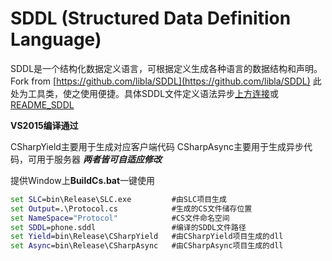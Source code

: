 # SDDL (Structured Data Definition Language)
SDDL是一个结构化数据定义语言，可根据定义生成各种语言的数据结构和声明。
Fork from [https://github.com/libla/SDDL](https://github.com/libla/SDDL)
此处为工具类，使之使用便捷。具体SDDL文件定义语法异步[上方连接](https://github.com/libla/SDDL)或[README_SDDL](./README_SDDL.md)

**VS2015编译通过**


CSharpYield主要用于生成对应客户端代码
CSharpAsync主要用于生成异步代码，可用于服务器
***两者皆可自适应修改***

提供Window上**BuildCs.bat**一键使用
``` bat
set SLC=bin\Release\SLC.exe         #由SLC项目生成
set Output=.\Protocol.cs            #生成的CS文件储存位置
set NameSpace="Protocol"            #CS文件命名空间
set SDDL=phone.sddl                 #编译的SDDL文件路径
set Yield=bin\Release\CSharpYield   #由CSharpYield项目生成的dll
set Async=bin\Release\CSharpAsync   #由CSharpAsync项目生成的dll
```

